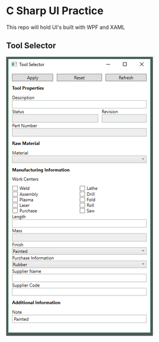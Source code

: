 ﻿# C Sharp UI Practice  
This repo will hold UI's built with WPF and XAML  

## Tool Selector  
![Image of Tool Selector](/img/tool-selector-ui.png)